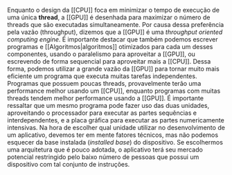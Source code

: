 Enquanto o design da [[CPU]] foca em minimizar o tempo de execução de uma única **thread**, a [[GPU]] é desenhada para maximizar o número de threads que são executadas simultaneamente. Por causa dessa preferência pela vazão (throughput), dizemos que a [[GPU]] é uma *throughput oriented computing engine*. É importante destacar que também podemos escrever programas e [[Algoritmos|algoritmos]] otimizados para cada um desses componentes, usando o paralelismo para aproveitar a [[GPU]], ou escrevendo de forma sequencial para aproveitar mais a [[CPU]]. Dessa forma, podemos utilizar a grande vazão da [[GPU]] para tornar muito mais eficiente um programa que executa muitas tarefas independentes.
Programas que possuem poucas threads, provavelmente terão uma performance melhor usando um [[CPU]], enquanto programas com muitas threads tendem melhor performance usando a [[GPU]]. É importante ressaltar que um mesmo programa pode fazer uso das duas unidades, aproveitando o processador para executar as partes sequências e interdependentes, e a placa gráfica para executar as partes numericamente intensivas.
Na hora de escolher qual unidade utilizar no desenvolvimento de um aplicativo, devemos ter em mente fatores técnicos, mas não podemos esquecer da base instalada (_installed base_) do dispositivo. Se escolhermos uma arquitetura que é pouco adotada, o aplicativo terá seu mercado potencial restringido pelo baixo número de pessoas que possui um dispositivo com tal conjunto de instruções.